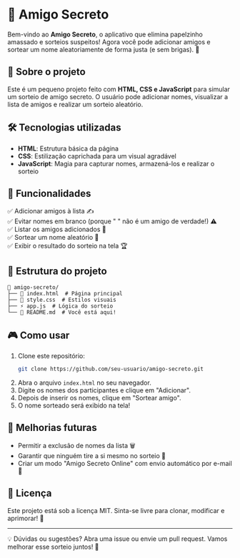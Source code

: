 # 🎁 Amigo Secreto

Bem-vindo ao **Amigo Secreto**, o aplicativo que elimina papelzinho amassado e sorteios suspeitos! Agora você pode adicionar amigos e sortear um nome aleatoriamente de forma justa (e sem brigas). 🎉

## 🚀 Sobre o projeto

Este é um pequeno projeto feito com **HTML, CSS e JavaScript** para simular um sorteio de amigo secreto. O usuário pode adicionar nomes, visualizar a lista de amigos e realizar um sorteio aleatório.

## 🛠️ Tecnologias utilizadas

- **HTML**: Estrutura básica da página
- **CSS**: Estilização caprichada para um visual agradável
- **JavaScript**: Magia para capturar nomes, armazená-los e realizar o sorteio

## 📜 Funcionalidades

✅ Adicionar amigos à lista ✍️  
✅ Evitar nomes em branco (porque " " não é um amigo de verdade!) ⚠️  
✅ Listar os amigos adicionados 📜  
✅ Sortear um nome aleatório 🎲  
✅ Exibir o resultado do sorteio na tela 🏆  

## 📂 Estrutura do projeto

```
📁 amigo-secreto/
├── 📄 index.html  # Página principal
├── 🎨 style.css  # Estilos visuais
├── ⚡ app.js  # Lógica do sorteio
└── 📄 README.md  # Você está aqui!
```

## 🎮 Como usar

1. Clone este repositório:
   ```bash
   git clone https://github.com/seu-usuario/amigo-secreto.git
   ```
2. Abra o arquivo `index.html` no seu navegador.
3. Digite os nomes dos participantes e clique em "Adicionar".
4. Depois de inserir os nomes, clique em "Sortear amigo".
5. O nome sorteado será exibido na tela!

## 🤔 Melhorias futuras

- Permitir a exclusão de nomes da lista 🗑️
- Garantir que ninguém tire a si mesmo no sorteio 🔄
- Criar um modo "Amigo Secreto Online" com envio automático por e-mail 📧

## 📜 Licença

Este projeto está sob a licença MIT. Sinta-se livre para clonar, modificar e aprimorar! 🚀

---

💡 Dúvidas ou sugestões? Abra uma issue ou envie um pull request. Vamos melhorar esse sorteio juntos! 🎁

